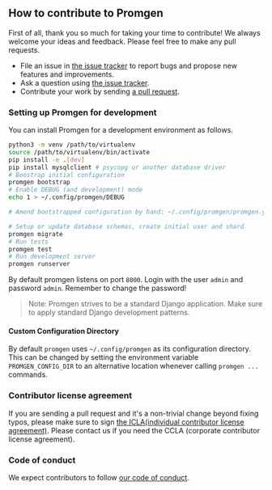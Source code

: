 ## How to contribute to Promgen

First of all, thank you so much for taking your time to contribute! We always welcome your ideas and feedback. Please feel free to make any pull requests.

* File an issue in [the issue tracker](https://github.com/line/promgen/issues) to report bugs and propose new features and improvements.
* Ask a question using [the issue tracker](https://github.com/line/promgen/issues).
* Contribute your work by sending [a pull request](https://github.com/line/promgen/pulls).

### Setting up Promgen for development

You can install Promgen for a development environment as follows.

```bash
python3 -m venv /path/to/virtualenv
source /path/to/virtualenv/bin/activate
pip install -e .[dev]
pip install mysqlclient # psycopg or another database driver
# Boostrap initial configuration
promgen bootstrap
# Enable DEBUG (and development) mode
echo 1 > ~/.config/promgen/DEBUG

# Amend bootstrapped configuration by hand: ~/.config/promgen/promgen.yml

# Setup or update database schemas, create initial user and shard
promgen migrate
# Run tests
promgen test
# Run development server
promgen runserver
```

By default promgen listens on port `8000`. Login with the user `admin` and password `admin`.
Remember to change the password!

> Note: Promgen strives to be a standard Django application. Make sure to apply standard Django development patterns.

#### Custom Configuration Directory

By default `promgen` uses `~/.config/promgen` as its configuration directory.
This can be changed by setting the environment variable `PROMGEN_CONFIG_DIR` to an alternative location whenever calling `promgen ...` commands.

### Contributor license agreement

If you are sending a pull request and it's a non-trivial change beyond fixing typos, please make sure to sign [the ICLA(individual contributor license agreement)](https://feedback.line.me/enquete/public/1719-k6U3vfJ4). Please contact us if you need the CCLA (corporate contributor license agreement).

### Code of conduct

We expect contributors to follow [our code of conduct](https://github.com/line/promgen/blob/master/CODE_OF_CONDUCT.md).
